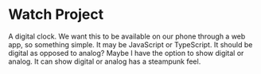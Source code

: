 # Watch Project

A digital clock. We want this to be available on our phone through a web app, so something simple. It may be JavaScript or TypeScript. It should be digital as opposed to analog? Maybe I have the option to show digital or analog. It can show digital or analog has a steampunk feel.